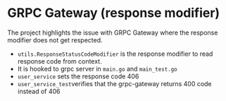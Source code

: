 # GRPC Gateway (response modifier)
The project highlights the issue with GRPC Gateway where the response modifier does not get respected.

* `utils.ResponseStatusCodeModifier` is the response modifier to read response code from context.
* It is hooked to grpc server in `main.go` and `main_test.go`
* `user_service` sets the response code 406
* `user_service_test`verifies that the grpc-gateway returns 400 code instead of 406
